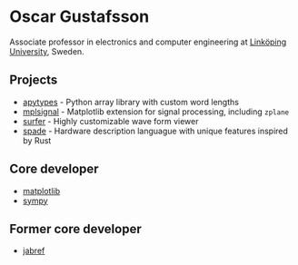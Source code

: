 # Oscar Gustafsson

Associate professor in electronics and computer engineering at [Linköping University](https://liu.se), Sweden.

## Projects
- [apytypes](https://apytypes.github.io/) - Python array library with custom word lengths
- [mplsignal](https://mplsignal.readthedocs.io/) - Matplotlib extension for signal processing, including `zplane`
- [surfer](https://surfer-project.org/) - Highly customizable wave form viewer
- [spade](https://spade-lang.org/) - Hardware description languague with unique features inspired by Rust

## Core developer
- [matplotlib](https://matplotlib.org/)
- [sympy](https://sympy.org/)

## Former core developer
- [jabref](https://www.jabref.org/)